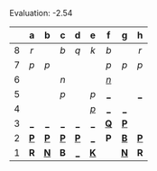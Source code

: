 Evaluation: -2.54



|     |  a  |  b  |  c  |  d  |  e  |  f  |  g  |  h  |
|:---:|:---:|:---:|:---:|:---:|:---:|:---:|:---:|:---:|
|  8  |  _r_  |     |  _b_  |  _q_  |  _k_  |  _b_  |     |  _r_  |
|  7  |  _p_  |  _p_  |     |     |     |  _p_  |  _p_  |  _p_  |
|  6  |     |     |  _n_  |     |     |  [_n_](http://localhost:8080/api/chess/play?move=f3f6)  |     |     |
|  5  |     |     |  _p_  |     |  _p_  |  [_](http://localhost:8080/api/chess/play?move=f3f5)  |     |  [_](http://localhost:8080/api/chess/play?move=f3h5)  |
|  4  |     |     |     |     |  [_p_](http://localhost:8080/api/chess/play?move=f3e4)  |  [_](http://localhost:8080/api/chess/play?move=f3f4)  |  [_](http://localhost:8080/api/chess/play?move=f3g4)  |     |
|  3  |  [_](http://localhost:8080/api/chess/play?move=f3a3)  |  [_](http://localhost:8080/api/chess/play?move=f3b3)  |  [_](http://localhost:8080/api/chess/play?move=f3c3)  |  [_](http://localhost:8080/api/chess/play?move=f3d3)  |  [_](http://localhost:8080/api/chess/play?move=f3e3)  |  [**Q**](http://localhost:8080/api/chess/select?square=f3)  |  [**P**](http://localhost:8080/api/chess/select?square=g3)  |     |
|  2  |  [**P**](http://localhost:8080/api/chess/select?square=a2)  |  [**P**](http://localhost:8080/api/chess/select?square=b2)  |  [**P**](http://localhost:8080/api/chess/select?square=c2)  |  [**P**](http://localhost:8080/api/chess/select?square=d2)  |  [_](http://localhost:8080/api/chess/play?move=f3e2)  |  **P**  |  [**B**](http://localhost:8080/api/chess/select?square=g2)  |  [**P**](http://localhost:8080/api/chess/select?square=h2)  |
|  1  |  **R**  |  [**N**](http://localhost:8080/api/chess/select?square=b1)  |  **B**  |  [_](http://localhost:8080/api/chess/play?move=f3d1)  |  [**K**](http://localhost:8080/api/chess/select?square=e1)  |     |  [**N**](http://localhost:8080/api/chess/select?square=g1)  |  **R**  |